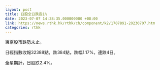 ```yaml
---
layout: post
title: 日股全日跌逾1%
date: 2023-07-07 14:38:35.000000000 +08:00
link: https://news.rthk.hk/rthk/ch/component/k2/1707891-20230707.htm
categories: rthk
---
```


東京股市跌勢未止。

日經指數收報32388點，跌384點，跌幅1.17%，連跌4日。

全星期計，日股跌2.4%。
